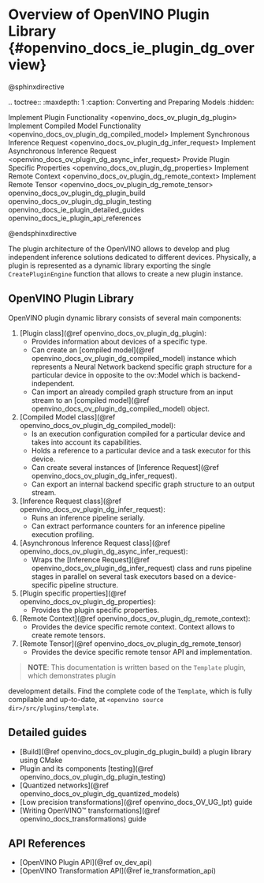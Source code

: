 # Overview of OpenVINO Plugin Library {#openvino_docs_ie_plugin_dg_overview}

@sphinxdirective

.. toctree::
   :maxdepth: 1
   :caption: Converting and Preparing Models
   :hidden:

   Implement Plugin Functionality <openvino_docs_ov_plugin_dg_plugin>
   Implement Compiled Model Functionality <openvino_docs_ov_plugin_dg_compiled_model>
   Implement Synchronous Inference Request <openvino_docs_ov_plugin_dg_infer_request>
   Implement Asynchronous Inference Request <openvino_docs_ov_plugin_dg_async_infer_request>
   Provide Plugin Specific Properties <openvino_docs_ov_plugin_dg_properties>
   Implement Remote Context <openvino_docs_ov_plugin_dg_remote_context>
   Implement Remote Tensor <openvino_docs_ov_plugin_dg_remote_tensor>
   openvino_docs_ov_plugin_dg_plugin_build
   openvino_docs_ov_plugin_dg_plugin_testing
   openvino_docs_ie_plugin_detailed_guides
   openvino_docs_ie_plugin_api_references

@endsphinxdirective

The plugin architecture of the OpenVINO allows to develop and plug independent inference 
solutions dedicated to different devices. Physically, a plugin is represented as a dynamic library 
exporting the single `CreatePluginEngine` function that allows to create a new plugin instance.

OpenVINO Plugin Library
-----------------------

OpenVINO plugin dynamic library consists of several main components:

1. [Plugin class](@ref openvino_docs_ov_plugin_dg_plugin):
    - Provides information about devices of a specific type.
    - Can create an [compiled model](@ref openvino_docs_ov_plugin_dg_compiled_model) instance which represents a Neural Network backend specific graph structure for a particular device in opposite to the ov::Model 
    which is backend-independent.
    - Can import an already compiled graph structure from an input stream to an 
    [compiled model](@ref openvino_docs_ov_plugin_dg_compiled_model) object.
2. [Compiled Model class](@ref openvino_docs_ov_plugin_dg_compiled_model):
    - Is an execution configuration compiled for a particular device and takes into account its capabilities.
    - Holds a reference to a particular device and a task executor for this device.
    - Can create several instances of [Inference Request](@ref openvino_docs_ov_plugin_dg_infer_request).
    - Can export an internal backend specific graph structure to an output stream.
3. [Inference Request class](@ref openvino_docs_ov_plugin_dg_infer_request):
    - Runs an inference pipeline serially.
    - Can extract performance counters for an inference pipeline execution profiling.
4. [Asynchronous Inference Request class](@ref openvino_docs_ov_plugin_dg_async_infer_request):
    - Wraps the [Inference Request](@ref openvino_docs_ov_plugin_dg_infer_request) class and runs pipeline stages in parallel on several task executors based on a device-specific pipeline structure.
5. [Plugin specific properties](@ref openvino_docs_ov_plugin_dg_properties):
    - Provides the plugin specific properties.
6. [Remote Context](@ref openvino_docs_ov_plugin_dg_remote_context):
    - Provides the device specific remote context. Context allows to create remote tensors.
7. [Remote Tensor](@ref openvino_docs_ov_plugin_dg_remote_tensor)
    - Provides the device specific remote tensor API and implementation.

> **NOTE**: This documentation is written based on the `Template` plugin, which demonstrates plugin 

development details. Find the complete code of the `Template`, which is fully compilable and up-to-date,
at `<openvino source dir>/src/plugins/template`.


Detailed guides
-----------------------

* [Build](@ref openvino_docs_ov_plugin_dg_plugin_build) a plugin library using CMake
* Plugin and its components [testing](@ref openvino_docs_ov_plugin_dg_plugin_testing)
* [Quantized networks](@ref openvino_docs_ov_plugin_dg_quantized_models)
* [Low precision transformations](@ref openvino_docs_OV_UG_lpt) guide
* [Writing OpenVINO™ transformations](@ref openvino_docs_transformations) guide

API References
-----------------------

* [OpenVINO Plugin API](@ref ov_dev_api)
* [OpenVINO Transformation API](@ref ie_transformation_api)
